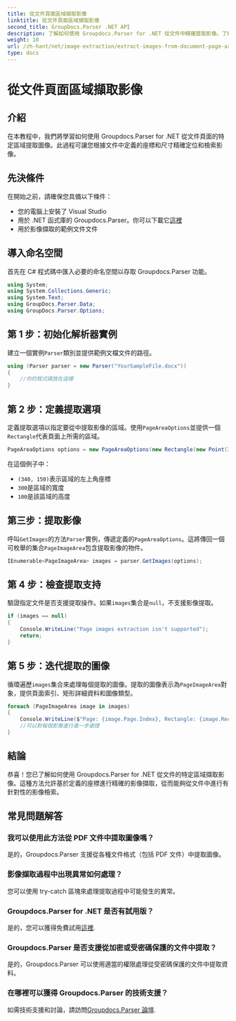 ```yaml
---
title: 從文件頁面區域擷取影像
linktitle: 從文件頁面區域擷取影像
second_title: GroupDocs.Parser .NET API
description: 了解如何使用 Groupdocs.Parser for .NET 從文件中精確提取影像。了解針對特定區域進行準確的影像擷取。
weight: 10
url: /zh-hant/net/image-extraction/extract-images-from-document-page-area/
type: docs
---
```

# 從文件頁面區域擷取影像

## 介紹
在本教程中，我們將學習如何使用 Groupdocs.Parser for .NET 從文件頁面的特定區域提取圖像。此過程可讓您根據文件中定義的座標和尺寸精確定位和檢索影像。
## 先決條件
在開始之前，請確保您具備以下條件：
- 您的電腦上安裝了 Visual Studio
- 用於 .NET 函式庫的 Groupdocs.Parser。你可以下載它[這裡](https://releases.groupdocs.com/parser/net/)
- 用於影像擷取的範例文件文件
## 導入命名空間
首先在 C# 程式碼中匯入必要的命名空間以存取 Groupdocs.Parser 功能。
```csharp
using System;
using System.Collections.Generic;
using System.Text;
using GroupDocs.Parser.Data;
using GroupDocs.Parser.Options;
```
## 第 1 步：初始化解析器實例
建立一個實例`Parser`類別並提供範例文檔文件的路徑。
```csharp
using (Parser parser = new Parser("YourSampleFile.docx"))
{
    //你的程式碼放在這裡
}
```
## 第 2 步：定義提取選項
定義提取選項以指定要從中提取影像的區域。使用`PageAreaOptions`並提供一個`Rectangle`代表頁面上所需的區域。
```csharp
PageAreaOptions options = new PageAreaOptions(new Rectangle(new Point(340, 150), new Size(300, 100)));
```
在這個例子中：
- `(340, 150)`表示區域的左上角座標
- `300`是區域的寬度
- `100`是該區域的高度
## 第三步：提取影像
呼叫`GetImages`的方法`Parser`實例，傳遞定義的`PageAreaOptions`。這將傳回一個可枚舉的集合`PageImageArea`包含提取影像的物件。
```csharp
IEnumerable<PageImageArea> images = parser.GetImages(options);
```
## 第 4 步：檢查提取支持
驗證指定文件是否支援提取操作。如果`images`集合是`null`，不支援影像提取。
```csharp
if (images == null)
{
    Console.WriteLine("Page images extraction isn't supported");
    return;
}
```
## 第 5 步：迭代提取的圖像
循環遍歷`images`集合來處理每個提取的圖像。提取的圖像表示為`PageImageArea`對象，提供頁面索引、矩形詳細資料和圖像類型。
```csharp
foreach (PageImageArea image in images)
{
    Console.WriteLine($"Page: {image.Page.Index}, Rectangle: {image.Rectangle}, Type: {image.FileType}");
    //可以對每個影像進行進一步處理
}
```
## 結論
恭喜！您已了解如何使用 Groupdocs.Parser for .NET 從文件的特定區域擷取影像。這種方法允許基於定義的座標進行精確的影像擷取，從而能夠從文件中進行有針對性的影像檢索。

## 常見問題解答
### 我可以使用此方法從 PDF 文件中提取圖像嗎？
是的，Groupdocs.Parser 支援從各種文件格式（包括 PDF 文件）中提取圖像。
### 影像擷取過程中出現異常如何處理？
您可以使用 try-catch 區塊來處理提取過程中可能發生的異常。
### Groupdocs.Parser for .NET 是否有試用版？
是的，您可以獲得免費試用[這裡](https://releases.groupdocs.com/).
### Groupdocs.Parser 是否支援從加密或受密碼保護的文件中提取？
是的，Groupdocs.Parser 可以使用適當的權限處理從受密碼保護的文件中提取資料。
### 在哪裡可以獲得 Groupdocs.Parser 的技術支援？
如需技術支援和討論，請訪問[Groupdocs.Parser 論壇](https://forum.groupdocs.com/c/parser/17).